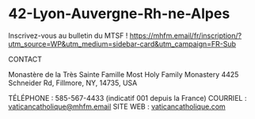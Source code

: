 # 42-Lyon-Auvergne-Rh-ne-Alpes

Inscrivez-vous au bulletin du MTSF !
https://mhfm.email/fr/inscription/?utm_source=WP&utm_medium=sidebar-card&utm_campaign=FR-Sub

CONTACT

Monastère de la Très Sainte Famille
Most Holy Family Monastery
4425 Schneider Rd, Fillmore, NY, 14735, USA

TÉLÉPHONE : 585-567-4433 (indicatif 001 depuis la France)
COURRIEL : vaticancatholique@mhfm.email 
SITE WEB : [vaticancatholique.com](https://www.vaticancatholique.com/)

